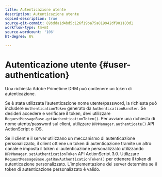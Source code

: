 ```yaml
---
title: Autenticazione utente
description: Autenticazione utente
copied-description: true
source-git-commit: 89bdda1d4bd5c126f19ba75a819942df901183d1
workflow-type: tm+mt
source-wordcount: '106'
ht-degree: 0%

---
```



# Autenticazione utente {#user-authentication}

Una richiesta Adobe Primetime DRM può contenere un token di autenticazione.

Se è stata utilizzata l’autenticazione nome utente/password, la richiesta può includere `AuthenticationToken` generato da `AuthenticationHandler`. Se desideri accedere e verificare il token, devi utilizzare `RequestMessageBase.getAuthenticationToken()`. Per avviare una richiesta di nome utente/password sul client, utilizzare `DRMManager.authenticate()` API ActionScript o iOS.

Se il client e il server utilizzano un meccanismo di autenticazione personalizzato, il client ottiene un token di autenticazione tramite un altro canale e imposta il token di autenticazione personalizzato utilizzando `DRMManager.setAuthenticationToken` API ActionScript 3.0. Utilizzare `RequestMessageBase.getRawAuthenticationToken()` per ottenere il token di autenticazione personalizzato. L’implementazione del server determina se il token di autenticazione personalizzato è valido.
